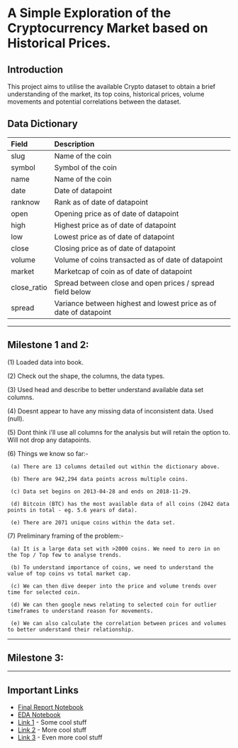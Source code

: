 # A Simple Exploration of the Cryptocurrency Market based on Historical Prices.

## Introduction

This project aims to utilise the available Crypto dataset to obtain a brief understanding of the market, its top coins, historical prices, volume movements and potential correlations between the dataset.

## Data Dictionary

|Field         | Description                                                       |
|:-------------| :-----------------------------------------------------------------|
|slug          | Name of the coin                                                  |
|symbol        | Symbol of the coin                                                |
|name          | Name of the coin                                                  |
|date          | Date of datapoint                                                 |
|ranknow       | Rank as of date of datapoint                                      |
|open          | Opening price as of date of datapoint                             |
|high          | Highest price as of date of datapoint                             |
|low           | Lowest price as of date of datapoint                              |
|close         | Closing price as of date of datapoint                             |
|volume        | Volume of coins transacted as of date of datapoint                |
|market        | Marketcap of coin as of date of datapoint                         |
|close_ratio   | Spread between close and open prices / spread field below         |
|spread        | Variance between highest and lowest price as of date of datapoint | 

*************************************************************************************************

## Milestone 1 and 2:

(1) Loaded data into book.

(2) Check out the shape, the columns, the data types. 

(3) Used head and describe to better understand available data set columns.

(4) Doesnt appear to have any missing data of inconsistent data. Used (null).

(5) Dont think i'll use all columns for the analysis but will retain the option to. Will not drop any datapoints.

(6) Things we know so far:-
     
     (a) There are 13 columns detailed out within the dictionary above.
     
     (b) There are 942,294 data points across multiple coins.
     
     (c) Data set begins on 2013-04-28 and ends on 2018-11-29. 
     
     (d) Bitcoin (BTC) has the most available data of all coins (2042 data points in total - eg. 5.6 years of data).
     
     (e) There are 2071 unique coins within the data set.

(7) Preliminary framing of the problem:-
     
     (a) It is a large data set with >2000 coins. We need to zero in on the Top / Top few to analyse trends. 
     
     (b) To understand importance of coins, we need to understand the value of top coins vs total market cap.
     
     (c) We can then dive deeper into the price and volume trends over time for selected coin.
     
     (d) We can then google news relating to selected coin for outlier timeframes to understand reason for movements.
     
     (e) We can also calculate the correlation between prices and volumes to better understand their relationship.
 
*************************************************************************************************

## Milestone 3:


*************************************************************************************************

## Important Links

* [Final Report Notebook](report.ipynb)
* [EDA Notebook](eda.ipynb)
* [Link 1](http://www.google.com) - Some cool stuff
* [Link 2](http://www.google.com) - More cool stuff
* [Link 3](http://www.google.com) - Even more cool stuff
